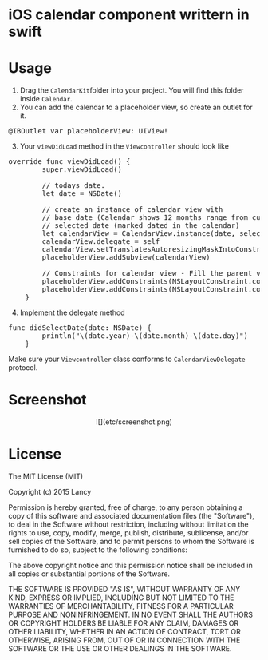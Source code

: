 # iOS calendar component writtern in swift
Usage
========
1. Drag the `CalendarKit`folder into your project. You will find this folder inside `Calendar`.
2. You can add the calendar to a placeholder view, so create an outlet for it.
<pre lang="Swift">
@IBOutlet var placeholderView: UIView!
</pre>
3. Your `viewDidLoad` method in the `Viewcontroller` should look like
<pre lang="Swift">
override func viewDidLoad() {
        super.viewDidLoad()
        
        // todays date.
        let date = NSDate()
        
        // create an instance of calendar view with 
        // base date (Calendar shows 12 months range from current base date)
        // selected date (marked dated in the calendar)
        let calendarView = CalendarView.instance(date, selectedDate: date)
        calendarView.delegate = self
        calendarView.setTranslatesAutoresizingMaskIntoConstraints(false)
        placeholderView.addSubview(calendarView)
        
        // Constraints for calendar view - Fill the parent view.
        placeholderView.addConstraints(NSLayoutConstraint.constraintsWithVisualFormat("H:|[calendarView]|", options: NSLayoutFormatOptions(0), metrics: nil, views: ["calendarView": calendarView]))
        placeholderView.addConstraints(NSLayoutConstraint.constraintsWithVisualFormat("V:|[calendarView]|", options: NSLayoutFormatOptions(0), metrics: nil, views: ["calendarView": calendarView]))
    }
</pre>
4. Implement the delegate method
<pre lang="Swift">
func didSelectDate(date: NSDate) {
        println("\(date.year)-\(date.month)-\(date.day)")
    }
</pre>
Make sure your `Viewcontroller` class conforms to `CalendarViewDelegate` protocol.

Screenshot
========
<center>![](etc/screenshot.png)</center>

License
========
The MIT License (MIT)

Copyright (c) 2015 Lancy

Permission is hereby granted, free of charge, to any person obtaining a copy
of this software and associated documentation files (the "Software"), to deal
in the Software without restriction, including without limitation the rights
to use, copy, modify, merge, publish, distribute, sublicense, and/or sell
copies of the Software, and to permit persons to whom the Software is
furnished to do so, subject to the following conditions:

The above copyright notice and this permission notice shall be included in
all copies or substantial portions of the Software.

THE SOFTWARE IS PROVIDED "AS IS", WITHOUT WARRANTY OF ANY KIND, EXPRESS OR
IMPLIED, INCLUDING BUT NOT LIMITED TO THE WARRANTIES OF MERCHANTABILITY,
FITNESS FOR A PARTICULAR PURPOSE AND NONINFRINGEMENT. IN NO EVENT SHALL THE
AUTHORS OR COPYRIGHT HOLDERS BE LIABLE FOR ANY CLAIM, DAMAGES OR OTHER
LIABILITY, WHETHER IN AN ACTION OF CONTRACT, TORT OR OTHERWISE, ARISING FROM,
OUT OF OR IN CONNECTION WITH THE SOFTWARE OR THE USE OR OTHER DEALINGS IN
THE SOFTWARE.
